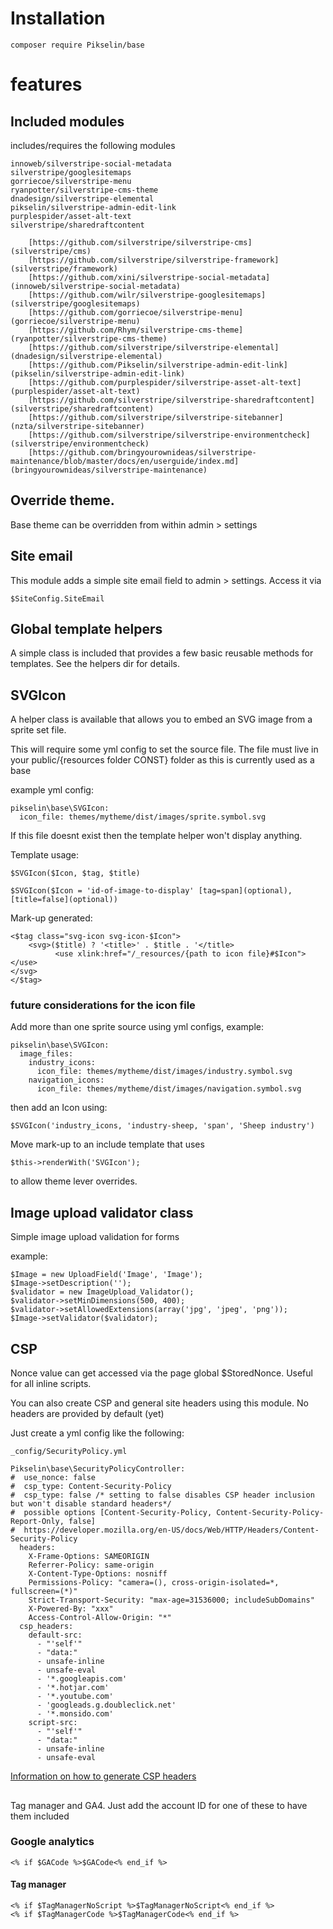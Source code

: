 # Installation

    composer require Pikselin/base

# features

## Included modules
includes/requires the following modules

    innoweb/silverstripe-social-metadata
    silverstripe/googlesitemaps
    gorriecoe/silverstripe-menu
    ryanpotter/silverstripe-cms-theme
    dnadesign/silverstripe-elemental
    pikselin/silverstripe-admin-edit-link
    purplespider/asset-alt-text
    silverstripe/sharedraftcontent

        [https://github.com/silverstripe/silverstripe-cms](silverstripe/cms)
        [https://github.com/silverstripe/silverstripe-framework](silverstripe/framework)
        [https://github.com/xini/silverstripe-social-metadata](innoweb/silverstripe-social-metadata)
        [https://github.com/wilr/silverstripe-googlesitemaps](silverstripe/googlesitemaps)
        [https://github.com/gorriecoe/silverstripe-menu](gorriecoe/silverstripe-menu)
        [https://github.com/Rhym/silverstripe-cms-theme](ryanpotter/silverstripe-cms-theme)
        [https://github.com/silverstripe/silverstripe-elemental](dnadesign/silverstripe-elemental)
        [https://github.com/Pikselin/silverstripe-admin-edit-link](pikselin/silverstripe-admin-edit-link)
        [https://github.com/purplespider/silverstripe-asset-alt-text](purplespider/asset-alt-text)
        [https://github.com/silverstripe/silverstripe-sharedraftcontent](silverstripe/sharedraftcontent)
        [https://github.com/silverstripe/silverstripe-sitebanner](nzta/silverstripe-sitebanner)
        [https://github.com/silverstripe/silverstripe-environmentcheck](silverstripe/environmentcheck)
        [https://github.com/bringyourownideas/silverstripe-maintenance/blob/master/docs/en/userguide/index.md](bringyourownideas/silverstripe-maintenance)



## Override theme. 
Base theme can be overridden from within admin > settings

## Site email
This module adds a simple site email field to admin > settings. Access it via

    $SiteConfig.SiteEmail

## Global template helpers
A simple class is included that provides a few basic reusable methods for templates. See the helpers dir for details.

## SVGIcon
A helper class is available that allows you to embed an SVG image from a sprite set file.

This will require some yml config to set the source file. The file must live in your public/{resources folder CONST} folder as this is currently used as a base

example yml config:

    pikselin\base\SVGIcon:
      icon_file: themes/mytheme/dist/images/sprite.symbol.svg

If this file doesnt exist then the template helper won't display anything.

Template usage:

    $SVGIcon($Icon, $tag, $title)

    $SVGIcon($Icon = 'id-of-image-to-display' [tag=span](optional), [title=false](optional))

Mark-up generated:

    <$tag class="svg-icon svg-icon-$Icon">
        <svg>($title) ? '<title>' . $title . '</title>
              <use xlink:href="/_resources/{path to icon file}#$Icon"></use>
	</svg>
    </$tag>

### future considerations for the icon file

Add more than one sprite source using yml configs, example:

    pikselin\base\SVGIcon:
      image_files:
        industry_icons:
          icon_file: themes/mytheme/dist/images/industry.symbol.svg
        navigation_icons:
          icon_file: themes/mytheme/dist/images/navigation.symbol.svg

then add an Icon using:

    $SVGIcon('industry_icons, 'industry-sheep, 'span', 'Sheep industry')

Move mark-up to an include template that uses

    $this->renderWith('SVGIcon');

to allow theme lever overrides.


## Image upload validator class
Simple image upload validation for forms

example:

    $Image = new UploadField('Image', 'Image');
    $Image->setDescription('');
    $validator = new ImageUpload_Validator();
    $validator->setMinDimensions(500, 400);
    $validator->setAllowedExtensions(array('jpg', 'jpeg', 'png'));
    $Image->setValidator($validator);

## CSP
Nonce value can get accessed via the page global $StoredNonce. Useful for all inline scripts.

You can also create CSP and general site headers using this module. No headers are provided by default (yet)

Just create a yml config like the following:

    _config/SecurityPolicy.yml

    Pikselin\base\SecurityPolicyController:
    #  use_nonce: false
    #  csp_type: Content-Security-Policy
    #  csp_type: false /* setting to false disables CSP header inclusion but won't disable standard headers*/
    #  possible options [Content-Security-Policy, Content-Security-Policy-Report-Only, false]
    #  https://developer.mozilla.org/en-US/docs/Web/HTTP/Headers/Content-Security-Policy
      headers:
        X-Frame-Options: SAMEORIGIN
        Referrer-Policy: same-origin
        X-Content-Type-Options: nosniff
        Permissions-Policy: "camera=(), cross-origin-isolated=*, fullscreen=(*)"
        Strict-Transport-Security: "max-age=31536000; includeSubDomains"
        X-Powered-By: "xxx"
        Access-Control-Allow-Origin: "*"
      csp_headers:
        default-src:
          - "'self'"
          - "data:"
          - unsafe-inline
          - unsafe-eval      
          - '*.googleapis.com'
          - '*.hotjar.com'
          - '*.youtube.com'
          - 'googleads.g.doubleclick.net'
          - '*.monsido.com'
        script-src:
          - "'self'"
          - "data:"
          - unsafe-inline
          - unsafe-eval    


[Information on how to generate CSP headers](https://report-uri.com/home/generate)

##
Tag manager and GA4. Just add the account ID for one of these to have them included

### Google analytics

    <% if $GACode %>$GACode<% end_if %>

#### Tag manager

    <% if $TagManagerNoScript %>$TagManagerNoScript<% end_if %>
    <% if $TagManagerCode %>$TagManagerCode<% end_if %>
